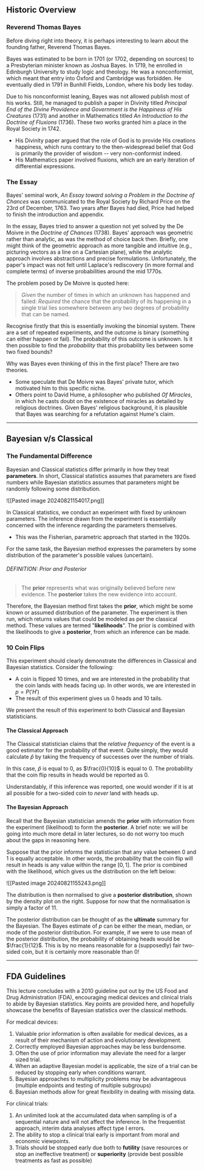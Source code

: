 ## Historic Overview

### Reverend Thomas Bayes

Before diving right into theory, it is perhaps interesting to learn about the founding father, Reverend Thomas Bayes. 

Bayes was estimated to be born in 1701 (or 1702, depending on sources) to a Presbyterian minister known as Joshua Bayes. In 1719, he enrolled in Edinburgh University to study logic and theology. He was a nonconformist, which meant that entry into Oxford and Cambridge was forbidden. He eventually died in 1791 in Bunhill Fields, London, where his body lies today.

Due to his nonconformist leaning, Bayes was not allowed publish most of his works. Still, he managed to publish a paper in Divinity titled _Principal End of the Divine Providence and Government is the Happiness of His Creatures_ (1731) and another in Mathematics titled _An Introduction to the Doctrine of Fluxions_ (1736). These two works granted him a place in the Royal Society in 1742.
- His Divinity paper argued that the role of God is to provide His creations happiness, which runs contrary to the then-widespread belief that God is primarily the provider of wisdom -- very non-conformist indeed.
- His Mathematics paper involved fluxions, which are an early iteration of differential expressions.
### The Essay

Bayes' seminal work, _An Essay toward solving a Problem in the Doctrine of Chances_ was communicated to the Royal Society by Richard Price on the 23rd of December, 1763. Two years after Bayes had died, Price had helped to finish the introduction and appendix.

In the essay, Bayes tried to answer a question not yet solved by the De Moivre in the _Doctrine of Chances_ (1738). Bayes' approach was geometric rather than analytic, as was the method of choice back then. Briefly, one might think of the geometric approach as more tangible and intuitive (e.g., picturing vectors as a line on a Cartesian plane), while the analytic approach involves abstractions and precise formulations. Unfortunately, the paper's impact was not felt until Laplace's rediscovery (in more formal and complete terms) of inverse probabilities around the mid 1770s.

The problem posed by De Moivre is quoted here:
> *Given* the number of times in which an unknown has happened and failed: *Required* the chance that the probability of its happening in a single trial lies somewhere between any two degrees of probability that can be named.

Recognise firstly that this is essentially invoking the binomial system. There are a set of repeated experiments, and the outcome is binary (something can either happen or fail). The probability of this outcome is unknown. Is it then possible to find the _probability_ that this probability lies between some two fixed bounds?

Why was Bayes even thinking of this in the first place? There are two theories.
- Some speculate that De Moivre was Bayes' private tutor, which motivated him to this specific niche.
- Others point to David Hume, a philosopher who published *Of Miracles*, in which he casts doubt on the existence of miracles as detailed by religious doctrines. Given Bayes' religious background, it is plausible that Bayes was searching for a refutation against Hume's claim.

---
## Bayesian v/s Classical

### The Fundamental Difference

Bayesian and Classical statistics differ primarily in how they treat **parameters**. In short, Classical statistics assumes that parameters are fixed numbers while Bayesian statistics assumes that parameters might be randomly following some distribution.

![[Pasted image 20240821154017.png]]

In Classical statistics, we conduct an experiment with fixed by unknown parameters. The inference drawn from the experiment is essentially concerned with the inference regarding the parameters themselves. 
- This was the Fisherian, parametric approach that started in the 1920s.

For the same task, the Bayesian method expresses the parameters by some distribution of the parameter's possible values (uncertain). 
###### DEFINITION: Prior and Posterior
> The **prior** represents what was originally believed before new evidence. The **posterior** takes the new evidence into account.

Therefore, the Bayesian method first takes the **prior**, which might be some known or assumed distribution of the parameter. The experiment is then run, which returns values that could be modeled as per the classical method. These values are termed "**likelihoods**". The prior is combined with the likelihoods to give a **posterior**, from which an inference can be made.
### 10 Coin Flips

This experiment should clearly demonstrate the differences in Classical and Bayesian statistics. Consider the following:
- A coin is flipped 10 times, and we are interested in the probability that the coin lands with heads facing up. In other words, we are interested in $p=P('H')$
- The result of this experiment gives us 0 heads and 10 tails.

We present the result of this experiment to both Classical and Bayesian statisticians.
#### The Classical Approach

The Classical statistician claims that the _relative frequency_ of the event is a good estimator for the probability of that event. Quite simply, they would calculate $\hat{p}$ by taking the frequency of successes over the number of trials. 

In this case, $\hat{p}$ is equal to 0, as $\frac{0}{10}$ is equal to 0. The probability that the coin flip results in heads would be reported as 0.

Understandably, if this inference was reported, one would wonder if it is at all possible for a two-sided coin to _never_ land with heads up. 
#### The Bayesian Approach

Recall that the Bayesian statistician amends the **prior** with information from the experiment (likelihood) to form the **posterior**. A brief note: we will be going into much more detail in later lectures, so do not worry too much about the gaps in reasoning here.

Suppose that the prior informs the statistician that any value between 0 and 1 is equally acceptable. In other words, the probability that the coin flip will result in heads is any value within the range $[0, 1]$. The prior is combined with the likelihood, which gives us the distribution on the left below:

![[Pasted image 20240821155243.png]]

The distribution is then normalised to give a **posterior distribution**, shown by the density plot on the right. Suppose for now that the normalisation is simply a factor of 11.

The posterior distribution can be thought of as the **ultimate** summary for the Bayesian. The Bayes estimate of $p$ can be either the mean, median, or mode of the posterior distribution. For example, if we were to use mean of the posterior distribution, the probability of obtaining heads would be $\frac{1}{12}$. This is by no means reasonable for a (supposedly) fair two-sided coin, but it is certainly more reasonable than 0!

---
## FDA Guidelines

This lecture concludes with a 2010 guideline put out by the US Food and Drug Administration (FDA), encouraging medical devices and clinical trials to abide by Bayesian statistics. Key points are provided here, and hopefully showcase the benefits of Bayesian statistics over the classical methods.

For medical devices:
1. Valuable prior information is often available for medical devices, as a result of their mechanism of action and evolutionary development.
2. Correctly employed Bayesian approaches may be less burdensome.
3. Often the use of prior information may alleviate the need for a larger sized trial.
4. When an adaptive Bayesian model is applicable, the size of a trial can be reduced by stopping early when conditions warrant.
5. Bayesian approaches to multiplicity problems may be advantageous (multiple endpoints and testing of multiple subgroups)
6. Bayesian methods allow for great flexibility in dealing with missing data.

For clinical trials:
1. An unlimited look at the accumulated data when sampling is of a sequential nature and will not affect the inference. In the frequentist approach, interim data analyses affect type I errors. 
2. The ability to stop a clinical trial early is important from moral and economic viewpoints.
3. Trials should be stopped early due both to **futility** (save resources or stop an ineffective treatment) or **superiority** (provide best possible treatments as fast as possible)
